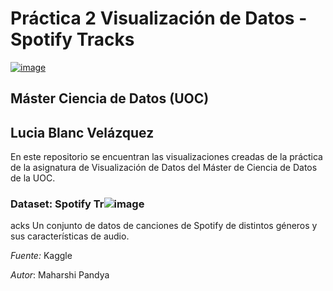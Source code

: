 # Práctica 2 Visualización de Datos - Spotify Tracks
[![image](https://github.com/LuciaBlancV/PR2_Visualizacion/assets/148953141/22410b98-6f72-4b65-91a7-09e175e5732b)](https://www.google.com/url?sa=i&url=https%3A%2F%2Fnewsroom.spotify.com%2Fmedia-kit%2Flogo-and-brand-assets%2F&psig=AOvVaw3FGJl_k4p-1Jhn6kmuztPQ&ust=1705360987509000&source=images&cd=vfe&opi=89978449&ved=0CBIQjRxqFwoTCJDUgPOC3oMDFQAAAAAdAAAAABAD)

## Máster Ciencia de Datos (UOC)
## Lucia Blanc Velázquez

En este repositorio se encuentran las visualizaciones creadas de la práctica de la asignatura de Visualización de Datos del Máster de Ciencia de Datos de la UOC.


### Dataset: Spotify Tr![image](https://github.com/LuciaBlancV/PR2_Visualizacion/assets/148953141/5eb7352f-c4cc-4e29-8aa9-db4d164fb6ce)
acks
Un conjunto de datos de canciones de Spotify de distintos géneros y sus características de audio.

*Fuente:* Kaggle

*Autor*: Maharshi Pandya
